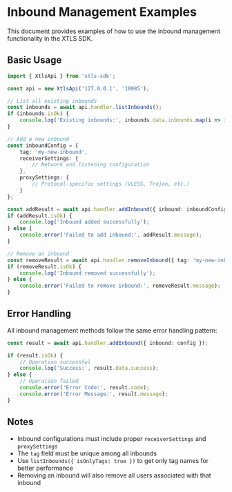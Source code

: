 # Inbound Management Examples

This document provides examples of how to use the inbound management functionality in the XTLS SDK.

## Basic Usage

```typescript
import { XtlsApi } from 'xtls-sdk';

const api = new XtlsApi('127.0.0.1', '10085');

// List all existing inbounds
const inbounds = await api.handler.listInbounds();
if (inbounds.isOk) {
    console.log('Existing inbounds:', inbounds.data.inbounds.map(i => i.tag));
}

// Add a new inbound
const inboundConfig = {
    tag: 'my-new-inbound',
    receiverSettings: {
        // Network and listening configuration
    },
    proxySettings: {
        // Protocol-specific settings (VLESS, Trojan, etc.)
    }
};

const addResult = await api.handler.addInbound({ inbound: inboundConfig });
if (addResult.isOk) {
    console.log('Inbound added successfully');
} else {
    console.error('Failed to add inbound:', addResult.message);
}

// Remove an inbound
const removeResult = await api.handler.removeInbound({ tag: 'my-new-inbound' });
if (removeResult.isOk) {
    console.log('Inbound removed successfully');
} else {
    console.error('Failed to remove inbound:', removeResult.message);
}
```

## Error Handling

All inbound management methods follow the same error handling pattern:

```typescript
const result = await api.handler.addInbound({ inbound: config });

if (result.isOk) {
    // Operation successful
    console.log('Success:', result.data.success);
} else {
    // Operation failed
    console.error('Error Code:', result.code);
    console.error('Error Message:', result.message);
}
```

## Notes

- Inbound configurations must include proper `receiverSettings` and `proxySettings`
- The `tag` field must be unique among all inbounds
- Use `listInbounds({ isOnlyTags: true })` to get only tag names for better performance
- Removing an inbound will also remove all users associated with that inbound